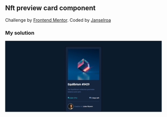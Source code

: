 ## Nft preview card component
<p>Challenge by <a href="https://www.frontendmentor.io?ref=challenge" target="_blank">Frontend Mentor</a>. Coded by <a target="_blank" href="https://github.com/janselroa">Janselroa</a></p>

### My solution
<a href="https://janselroa.github.io/nft-preview-card/" target="_blank">
<img src="./design/mysolution.jpg">
</a>